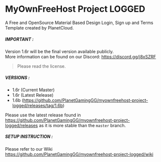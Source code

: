 # MyOwnFreeHost Project LOGGED
A Free and OpenSource Material Based Design Login, Sign up and Terms Template created by PlanetCloud.

##### IMPORTANT :  

Version 1.6r will be the final version available publicly.  
More information can be found on our Discord: https://discord.gg/j8xSZRF  

> Please read the license.   

##### VERSIONS :
- 1.6r (Current Master)  
- 1.6r (Latest Release)
- 1.6b (https://github.com/PlanetGamingGG/myownfreehost-project-logged/releases/tag/1.6b)

Please use the latest release found in https://github.com/PlanetGamingGG/myownfreehost-project-logged/releases as it is more stable than the `master` branch.  

##### SETUP INSTRUCTION :
Please refer to our Wiki https://github.com/PlanetGamingGG/myownfreehost-project-logged/wiki